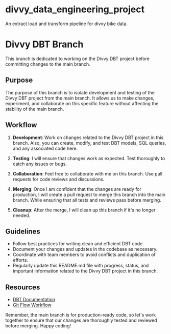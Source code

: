# divvy_data_engineering_project
An extract load and transform pipeline for divvy bike data.
# Divvy DBT Branch

This branch is dedicated to working on the Divvy DBT project before committing changes to the main branch. 

## Purpose
The purpose of this branch is to isolate development and testing of the Divvy DBT project from the main branch. It allows us to make changes, experiment, and collaborate on this specific feature without affecting the stability of the main branch.

## Workflow
1. **Development**: Work on changes related to the Divvy DBT project in this branch. Also, you can create, modify, and test DBT models, SQL queries, and any associated code here.

2. **Testing**: I will ensure that changes work as expected. Test thoroughly to catch any issues or bugs.

3. **Collaboration**: Feel free to collaborate with me on this branch. Use pull requests for code reviews and discussions.

4. **Merging**: Once I am confident that the changes are ready for production, I will create a pull request to merge this branch into the main branch. While ensuring that all tests and reviews pass before merging.

5. **Cleanup**: After the merge, I will clean up this branch if it's no longer needed.

## Guidelines
- Follow best practices for writing clean and efficient DBT code.
- Document your changes and updates in the codebase as necessary.
- Coordinate with team members to avoid conflicts and duplication of efforts.
- Regularly update this README.md file with progress, status, and important information related to the Divvy DBT project in this branch.

## Resources
- [DBT Documentation](https://docs.getdbt.com/docs/introduction)
- [Git Flow Workflow](https://www.atlassian.com/git/tutorials/comparing-workflows/gitflow-workflow)

Remember, the main branch is for production-ready code, so let's work together to ensure that our changes are thoroughly tested and reviewed before merging. Happy coding!
